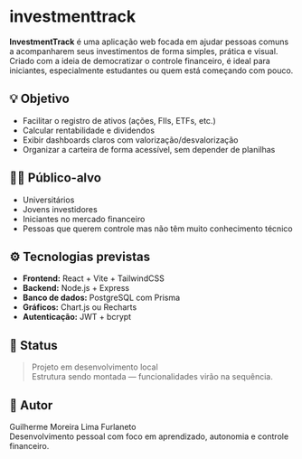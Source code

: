 # investmenttrack

**InvestmentTrack** é uma aplicação web focada em ajudar pessoas comuns a acompanharem seus investimentos de forma simples, prática e visual. Criado com a ideia de democratizar o controle financeiro, é ideal para iniciantes, especialmente estudantes ou quem está começando com pouco.

## 💡 Objetivo

- Facilitar o registro de ativos (ações, FIIs, ETFs, etc.)
- Calcular rentabilidade e dividendos
- Exibir dashboards claros com valorização/desvalorização
- Organizar a carteira de forma acessível, sem depender de planilhas

## 👨‍🎓 Público-alvo

- Universitários
- Jovens investidores
- Iniciantes no mercado financeiro
- Pessoas que querem controle mas não têm muito conhecimento técnico

## ⚙️ Tecnologias previstas

- **Frontend:** React + Vite + TailwindCSS
- **Backend:** Node.js + Express
- **Banco de dados:** PostgreSQL com Prisma
- **Gráficos:** Chart.js ou Recharts
- **Autenticação:** JWT + bcrypt

## 🚧 Status

> Projeto em desenvolvimento local  
> Estrutura sendo montada — funcionalidades virão na sequência.

## 👤 Autor

Guilherme Moreira Lima Furlaneto  
Desenvolvimento pessoal com foco em aprendizado, autonomia e controle financeiro.
